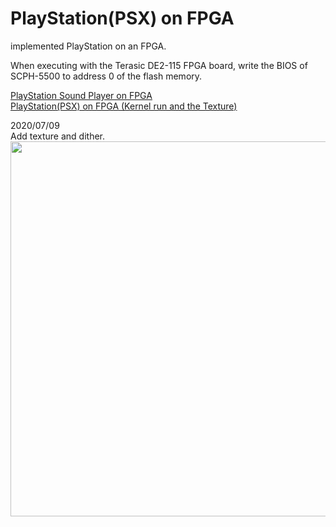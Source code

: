 # PlayStation(PSX) on FPGA
implemented PlayStation on an FPGA.  

When executing with the Terasic DE2-115 FPGA board, write the BIOS of SCPH-5500 to address 0 of the flash memory.  

<a href="https://pgate1.at-ninja.jp/PSX_on_FPGA/">PlayStation Sound Player on FPGA</a>  
<a href="https://www.youtube.com/watch?v=2PupKQtSOCA">PlayStation(PSX) on FPGA (Kernel run and the Texture)</a>
  
2020/07/09  
Add texture and dither.  
<img width=600 src="https://pgate1.at-ninja.jp/PSX_on_FPGA/20200717_VGA_ok.jpg">
